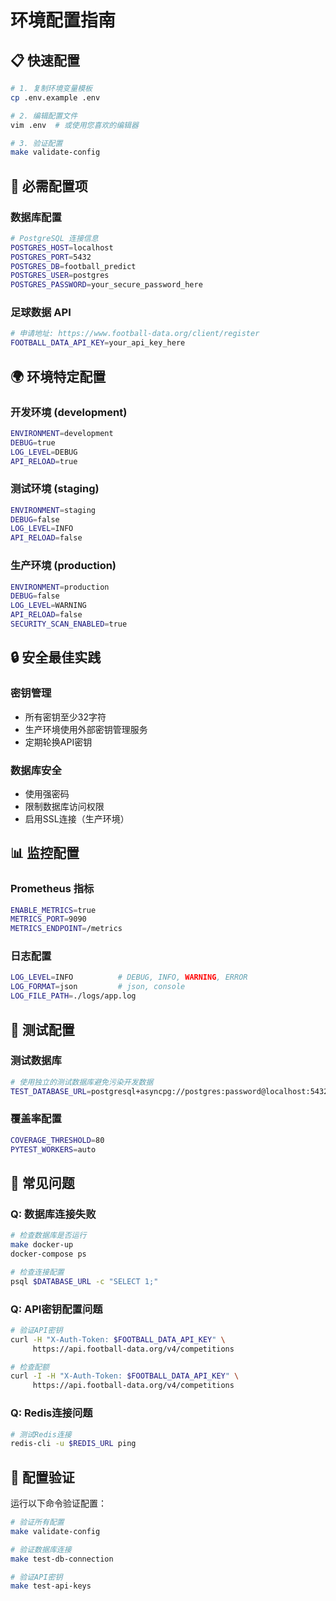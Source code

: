 # 环境配置指南

## 📋 快速配置

```bash
# 1. 复制环境变量模板
cp .env.example .env

# 2. 编辑配置文件
vim .env  # 或使用您喜欢的编辑器

# 3. 验证配置
make validate-config
```

## 🔑 必需配置项

### 数据库配置
```bash
# PostgreSQL 连接信息
POSTGRES_HOST=localhost
POSTGRES_PORT=5432
POSTGRES_DB=football_predict
POSTGRES_USER=postgres
POSTGRES_PASSWORD=your_secure_password_here
```

### 足球数据 API
```bash
# 申请地址: https://www.football-data.org/client/register
FOOTBALL_DATA_API_KEY=your_api_key_here
```

## 🌍 环境特定配置

### 开发环境 (development)
```bash
ENVIRONMENT=development
DEBUG=true
LOG_LEVEL=DEBUG
API_RELOAD=true
```

### 测试环境 (staging)
```bash
ENVIRONMENT=staging
DEBUG=false
LOG_LEVEL=INFO
API_RELOAD=false
```

### 生产环境 (production)
```bash
ENVIRONMENT=production
DEBUG=false
LOG_LEVEL=WARNING
API_RELOAD=false
SECURITY_SCAN_ENABLED=true
```

## 🔒 安全最佳实践

### 密钥管理
- 所有密钥至少32字符
- 生产环境使用外部密钥管理服务
- 定期轮换API密钥

### 数据库安全
- 使用强密码
- 限制数据库访问权限
- 启用SSL连接（生产环境）

## 📊 监控配置

### Prometheus 指标
```bash
ENABLE_METRICS=true
METRICS_PORT=9090
METRICS_ENDPOINT=/metrics
```

### 日志配置
```bash
LOG_LEVEL=INFO          # DEBUG, INFO, WARNING, ERROR
LOG_FORMAT=json         # json, console
LOG_FILE_PATH=./logs/app.log
```

## 🧪 测试配置

### 测试数据库
```bash
# 使用独立的测试数据库避免污染开发数据
TEST_DATABASE_URL=postgresql+asyncpg://postgres:password@localhost:5432/football_predict_test
```

### 覆盖率配置
```bash
COVERAGE_THRESHOLD=80
PYTEST_WORKERS=auto
```

## 🚨 常见问题

### Q: 数据库连接失败
```bash
# 检查数据库是否运行
make docker-up
docker-compose ps

# 检查连接配置
psql $DATABASE_URL -c "SELECT 1;"
```

### Q: API密钥配置问题
```bash
# 验证API密钥
curl -H "X-Auth-Token: $FOOTBALL_DATA_API_KEY" \
     https://api.football-data.org/v4/competitions

# 检查配额
curl -I -H "X-Auth-Token: $FOOTBALL_DATA_API_KEY" \
     https://api.football-data.org/v4/competitions
```

### Q: Redis连接问题
```bash
# 测试Redis连接
redis-cli -u $REDIS_URL ping
```

## 🔄 配置验证

运行以下命令验证配置：

```bash
# 验证所有配置
make validate-config

# 验证数据库连接
make test-db-connection

# 验证API密钥
make test-api-keys
```
